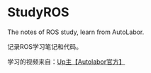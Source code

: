 # StudyROS
The notes of ROS study, learn from AutoLabor.

记录ROS学习笔记和代码。

学习的视频来自：[Up主【Autolabor官方】](https://www.bilibili.com/video/BV1Ci4y1L7ZZ)
